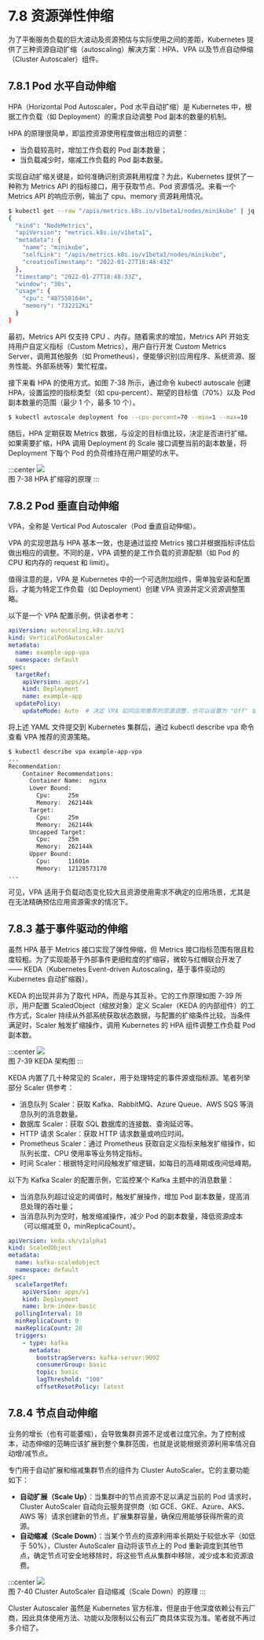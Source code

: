 # 7.8 资源弹性伸缩

为了平衡服务负载的巨大波动及资源预估与实际使用之间的差距，Kubernetes 提供了三种资源自动扩缩（autoscaling）解决方案：HPA、VPA 以及节点自动伸缩（Cluster Autoscaler）组件。

## 7.8.1 Pod 水平自动伸缩

HPA（Horizontal Pod Autoscaler，Pod 水平自动扩缩）是 Kubernetes 中，根据工作负载（如 Deployment）的需求自动调整 Pod 副本的数量的机制。

HPA 的原理很简单，即监控资源使用程度做出相应的调整：
- 当负载较高时，增加工作负载的 Pod 副本数量；
- 当负载减少时，缩减工作负载的 Pod 副本数量。

实现自动扩缩关键是，如何准确识别资源耗用程度？为此，Kubernetes 提供了一种称为 Metrics API 的指标接口，用于获取节点、Pod 资源情况。来看一个 Metrics API 的响应示例，输出了 cpu、memory 资源耗用情况。

```bash
$ kubectl get --raw "/apis/metrics.k8s.io/v1beta1/nodes/minikube" | jq '.'
{
  "kind": "NodeMetrics",
  "apiVersion": "metrics.k8s.io/v1beta1",
  "metadata": {
    "name": "minikube",
    "selfLink": "/apis/metrics.k8s.io/v1beta1/nodes/minikube",
    "creationTimestamp": "2022-01-27T18:48:43Z"
  },
  "timestamp": "2022-01-27T18:48:33Z",
  "window": "30s",
  "usage": {
    "cpu": "487558164n",
    "memory": "732212Ki"
  }
}
```
最初，Metrics API 仅支持 CPU 、内存。随着需求的增加，Metrics API 开始支持用户自定义指标（Custom Metrics），用户自行开发 Custom Metrics Server，调用其他服务（如 Prometheus），便能够识别(应用程序、系统资源、服务性能、外部系统等）繁忙程度。

接下来看 HPA 的使用方式。如图 7-38 所示，通过命令 kubectl autoscale 创建 HPA，设置监控的指标类型（如 cpu-percent）、期望的目标值（70%）以及 Pod 副本数量的范围（最少 1 个，最多 10 个）。

```bash
$ kubectl autoscale deployment foo --cpu-percent=70 --min=1 --max=10
```
随后，HPA 定期获取 Metrics 数据，与设定的目标值比较，决定是否进行扩缩。如果需要扩缩，HPA 调用 Deployment 的 Scale 接口调整当前的副本数量，将 Deployment 下每个 Pod 的负荷维持在用户期望的水平。

:::center
  ![](../assets/HPA.svg)<br/>
  图 7-38 HPA 扩缩容的原理
:::

## 7.8.2 Pod 垂直自动伸缩

VPA，全称是 Vertical Pod Autoscaler（Pod 垂直自动伸缩）。

VPA 的实现思路与 HPA 基本一致，也是通过监控 Metrics 接口并根据指标评估后做出相应的调整。不同的是，VPA 调整的是工作负载的资源配额（如 Pod 的 CPU 和内存的 request 和 limit）。

值得注意的是，VPA 是 Kubernetes 中的一个可选附加组件，需单独安装和配置后，才能为特定工作负载（如 Deployment）创建 VPA 资源并定义资源调整策略。

以下是一个 VPA 配置示例，供读者参考：

```yaml
apiVersion: autoscaling.k8s.io/v1
kind: VerticalPodAutoscaler
metadata:
  name: example-app-vpa
  namespace: default
spec:
  targetRef:
    apiVersion: apps/v1
    kind: Deployment
    name: example-app
  updatePolicy:
    updateMode: Auto  # 决定 VPA 如何应用推荐的资源调整，也可以设置为 "Off" 或 "Initial" 来控制更新策略
```
将上述 YAML 文件提交到 Kubernetes 集群后，通过 kubectl describe vpa 命令查看 VPA 推荐的资源策略。

```bash
$ kubectl describe vpa example-app-vpa
...
Recommendation:
    Container Recommendations:
      Container Name:  nginx
      Lower Bound:
        Cpu:     25m
        Memory:  262144k
      Target:
        Cpu:     25m
        Memory:  262144k
      Uncapped Target:
        Cpu:     25m
        Memory:  262144k
      Upper Bound:
        Cpu:     11601m
        Memory:  12128573170
...
```

可见，VPA 适用于负载动态变化较大且资源使用需求不确定的应用场景，尤其是在无法精确预估应用资源需求的情况下。

## 7.8.3 基于事件驱动的伸缩

虽然 HPA 基于 Metrics 接口实现了弹性伸缩，但 Metrics 接口指标范围有限且粒度较粗。为了实现能基于外部事件更细粒度的扩缩容，微软与红帽联合开发了 —— KEDA（Kubernetes Event-driven Autoscaling，基于事件驱动的 Kubernetes 自动扩缩器）。

KEDA 的出现并非为了取代 HPA，而是与其互补。它的工作原理如图 7-39 所示，用户配置 ScaledObject（缩放对象）定义 Scaler（KEDA 的内部组件）的工作方式，Scaler 持续从外部系统获取状态数据，与配置的扩缩条件比较。当条件满足时，Scaler 触发扩缩操作，调用 Kubernetes 的 HPA 组件调整工作负载 Pod 副本数。

:::center
  ![](../assets/keda-arch.png)<br/>
  图 7-39 KEDA 架构图
:::

KEDA 内置了几十种常见的 Scaler，用于处理特定的事件源或指标源。笔者列举部分 Scaler 供参考：
- 消息队列 Scaler：获取 Kafka、RabbitMQ、Azure Queue、AWS SQS 等消息队列的消息数量。
- 数据库 Scaler：获取 SQL 数据库的连接数、查询延迟等。
- HTTP 请求 Scaler：获取 HTTP 请求数量或响应时间。
- Prometheus Scaler：通过 Prometheus 获取自定义指标来触发扩缩操作，如队列长度、CPU 使用率等业务特定指标。
- 时间 Scaler：根据特定时间段触发扩缩逻辑，如每日的高峰期或夜间低峰期。

以下为 Kafka Scaler 的配置示例，它监控某个 Kafka 主题中的消息数量：
- 当消息队列超过设定的阈值时，触发扩展操作，增加 Pod 副本数量，提高消息处理的吞吐量；
- 当消息队列为空时，触发缩减操作，减少 Pod 的副本数量，降低资源成本（可以缩减至 0，minReplicaCount）。

```yaml
apiVersion: keda.sh/v1alpha1
kind: ScaledObject
metadata:
  name: kafka-scaledobject
  namespace: default
spec:
  scaleTargetRef:
    apiVersion: apps/v1
    kind: Deployment
    name: brm-index-basic
  pollingInterval: 10
  minReplicaCount: 0
  maxReplicaCount: 20
  triggers:
    - type: kafka
      metadata:
        bootstrapServers: kafka-server:9092
        consumerGroup: basic
        topic: basic
        lagThreshold: "100"
        offsetResetPolicy: latest
```
## 7.8.4 节点自动伸缩

业务的增长（也有可能萎缩），会导致集群资源不足或者过度冗余。为了控制成本，动态伸缩的范畴应该扩展到整个集群范围，也就是说能根据资源利用率情况自动增/减节点。

专门用于自动扩展和缩减集群节点的组件为 Cluster AutoScaler。它的主要功能如下：
- **自动扩展（Scale Up）**：当集群中的节点资源不足以满足当前的 Pod 请求时，Cluster AutoScaler 自动向云服务提供商（如 GCE、GKE、Azure、AKS、AWS 等）请求创建新的节点，扩展集群容量，确保应用能够获得所需的资源。
- **自动缩减（Scale Down）**：当某个节点的资源利用率长期处于较低水平（如低于 50%），Cluster AutoScaler 自动将该节点上的 Pod 重新调度到其他节点，确定节点可安全地移除时，将这些节点从集群中移除，减少成本和资源浪费。

:::center
  ![](../assets/Cluster-AutoScaler.png)<br/>
  图 7-40 Cluster AutoScaler 自动缩减（Scale Down）的原理
:::

Cluster Autoscaler 虽然是 Kubernetes 官方标准，但是由于他深度依赖公有云厂商，因此具体使用方法、功能以及限制以公有云厂商具体实现为准。笔者就不再过多介绍了。

[^1]: 参见 https://keda.sh/docs/2.12/scalers/
[^2]: 参见 https://keda.sh/community/#end-users

